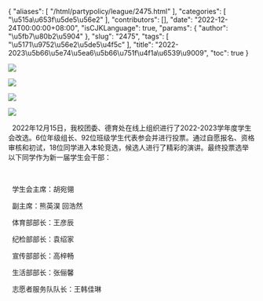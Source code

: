 {
    "aliases": [
        "/html/partypolicy/league/2475.html"
    ],
    "categories": [
        "\u515a\u653f\u5de5\u56e2"
    ],
    "contributors": [],
    "date": "2022-12-24T00:00:00+08:00",
    "isCJKLanguage": true,
    "params": {
        "author": "\u5fb7\u80b2\u5904"
    },
    "slug": "2475",
    "tags": [
        "\u5171\u9752\u56e2\u5de5\u4f5c"
    ],
    "title": "2022-2023\u5b66\u5e74\u5ea6\u5b66\u751f\u4f1a\u6539\u9009",
    "toc": true
}


![](https://cdn.tfls.online/mirror/full/b0bd70c166a61a5289f7fe043a013cf1a22f9830.png)




![](https://cdn.tfls.online/mirror/full/7b3be2d459d026ac67c49bb2324adc53976371d7.png)




![](https://cdn.tfls.online/mirror/full/db64f251454f315cd89964d20838bb93220d7bad.png)




![](https://cdn.tfls.online/mirror/full/7796076d018b28e0a131ff3362371554fe3a6825.png)




  





  2022年12月15日，我校团委、德育处在线上组织进行了2022-2023学年度学生会改选。6位年级组长、92位班级学生代表参会并进行投票。通过自愿报名、资格审核和初试，18位同学进入本轮竞选，候选人进行了精彩的演讲。最终投票选举以下同学作为新一届学生会干部：




 




  学生会主席：胡宛翎




  副主席：熊英淏 回浩然




  体育部部长：王彦辰




  纪检部部长：袁绍家




  宣传部部长：高梓畅




  生活部部长：张俪馨




  志愿者服务队队长：王韩佳琳





  



